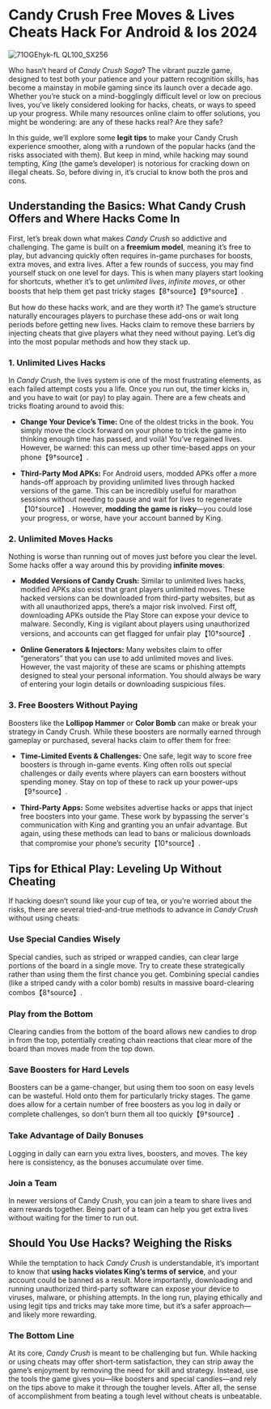 # Candy Crush Free Moves & Lives Cheats Hack For Android & Ios 2024

![71OGEhyk-fL QL100_SX256](https://github.com/user-attachments/assets/90b5836b-a84b-47db-8637-6f1fcdb9d237)


Who hasn’t heard of *Candy Crush Saga*? The vibrant puzzle game, designed to test both your patience and your pattern recognition skills, has become a mainstay in mobile gaming since its launch over a decade ago. Whether you’re stuck on a mind-bogglingly difficult level or low on precious lives, you’ve likely considered looking for hacks, cheats, or ways to speed up your progress. While many resources online claim to offer solutions, you might be wondering: are any of these hacks real? Are they safe? 

In this guide, we’ll explore some **legit tips** to make your Candy Crush experience smoother, along with a rundown of the popular hacks (and the risks associated with them). But keep in mind, while hacking may sound tempting, *King* (the game’s developer) is notorious for cracking down on illegal cheats. So, before diving in, it’s crucial to know both the pros and cons.

## **Understanding the Basics: What Candy Crush Offers and Where Hacks Come In**

First, let’s break down what makes *Candy Crush* so addictive and challenging. The game is built on a **freemium model**, meaning it’s free to play, but advancing quickly often requires in-game purchases for boosts, extra moves, and extra lives. After a few rounds of success, you may find yourself stuck on one level for days. This is when many players start looking for shortcuts, whether it’s to get *unlimited lives*, *infinite moves*, or other boosts that help them get past tricky stages【8†source】【9†source】.

But how do these hacks work, and are they worth it? The game’s structure naturally encourages players to purchase these add-ons or wait long periods before getting new lives. Hacks claim to remove these barriers by injecting cheats that give players what they need without paying. Let’s dig into the most popular methods and how they stack up.

### **1. Unlimited Lives Hacks**
In *Candy Crush*, the lives system is one of the most frustrating elements, as each failed attempt costs you a life. Once you run out, the timer kicks in, and you have to wait (or pay) to play again. There are a few cheats and tricks floating around to avoid this:

- **Change Your Device’s Time:** One of the oldest tricks in the book. You simply move the clock forward on your phone to trick the game into thinking enough time has passed, and voilà! You’ve regained lives. However, be warned: this can mess up other time-based apps on your phone【9†source】.

- **Third-Party Mod APKs:** For Android users, modded APKs offer a more hands-off approach by providing unlimited lives through hacked versions of the game. This can be incredibly useful for marathon sessions without needing to pause and wait for lives to regenerate【10†source】. However, **modding the game is risky**—you could lose your progress, or worse, have your account banned by King.

### **2. Unlimited Moves Hacks**
Nothing is worse than running out of moves just before you clear the level. Some hacks offer a way around this by providing **infinite moves**:

- **Modded Versions of Candy Crush:** Similar to unlimited lives hacks, modified APKs also exist that grant players unlimited moves. These hacked versions can be downloaded from third-party websites, but as with all unauthorized apps, there’s a major risk involved. First off, downloading APKs outside the Play Store can expose your device to malware. Secondly, King is vigilant about players using unauthorized versions, and accounts can get flagged for unfair play【10†source】.

- **Online Generators & Injectors:** Many websites claim to offer “generators” that you can use to add unlimited moves and lives. However, the vast majority of these are scams or phishing attempts designed to steal your personal information. You should always be wary of entering your login details or downloading suspicious files.

### **3. Free Boosters Without Paying**
Boosters like the **Lollipop Hammer** or **Color Bomb** can make or break your strategy in Candy Crush. While these boosters are normally earned through gameplay or purchased, several hacks claim to offer them for free:

- **Time-Limited Events & Challenges:** One safe, legit way to score free boosters is through in-game events. King often rolls out special challenges or daily events where players can earn boosters without spending money. Stay on top of these to rack up your power-ups【9†source】.

- **Third-Party Apps:** Some websites advertise hacks or apps that inject free boosters into your game. These work by bypassing the server's communication with King and granting you an unfair advantage. But again, using these methods can lead to bans or malicious downloads that compromise your phone’s security【10†source】.

## **Tips for Ethical Play: Leveling Up Without Cheating**
If hacking doesn’t sound like your cup of tea, or you’re worried about the risks, there are several tried-and-true methods to advance in *Candy Crush* without using cheats:

### **Use Special Candies Wisely**
Special candies, such as striped or wrapped candies, can clear large portions of the board in a single move. Try to create these strategically rather than using them the first chance you get. Combining special candies (like a striped candy with a color bomb) results in massive board-clearing combos【8†source】.

### **Play from the Bottom**
Clearing candies from the bottom of the board allows new candies to drop in from the top, potentially creating chain reactions that clear more of the board than moves made from the top down.

### **Save Boosters for Hard Levels**
Boosters can be a game-changer, but using them too soon on easy levels can be wasteful. Hold onto them for particularly tricky stages. The game does allow for a certain number of free boosters as you log in daily or complete challenges, so don’t burn them all too quickly【9†source】.

### **Take Advantage of Daily Bonuses**
Logging in daily can earn you extra lives, boosters, and moves. The key here is consistency, as the bonuses accumulate over time.

### **Join a Team**
In newer versions of Candy Crush, you can join a team to share lives and earn rewards together. Being part of a team can help you get extra lives without waiting for the timer to run out.

## **Should You Use Hacks? Weighing the Risks**
While the temptation to hack *Candy Crush* is understandable, it’s important to know that **using hacks violates King’s terms of service**, and your account could be banned as a result. More importantly, downloading and running unauthorized third-party software can expose your device to viruses, malware, or phishing attempts. In the long run, playing ethically and using legit tips and tricks may take more time, but it’s a safer approach—and likely more rewarding.

### **The Bottom Line**
At its core, *Candy Crush* is meant to be challenging but fun. While hacking or using cheats may offer short-term satisfaction, they can strip away the game’s enjoyment by removing the need for skill and strategy. Instead, use the tools the game gives you—like boosters and special candies—and rely on the tips above to make it through the tougher levels. After all, the sense of accomplishment from beating a tough level without cheats is unbeatable.
